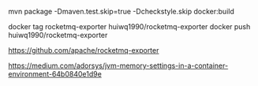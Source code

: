 mvn package -Dmaven.test.skip=true  -Dcheckstyle.skip  docker:build

docker tag rocketmq-exporter huiwq1990/rocketmq-exporter
docker push huiwq1990/rocketmq-exporter

https://github.com/apache/rocketmq-exporter


https://medium.com/adorsys/jvm-memory-settings-in-a-container-environment-64b0840e1d9e

